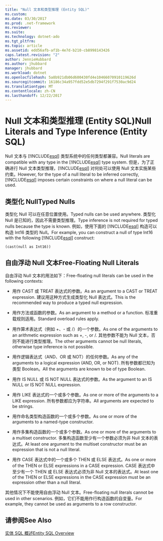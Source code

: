 ```yaml
---
title: "Null 文本和类型推理 (Entity SQL)"
ms.custom: 
ms.date: 03/30/2017
ms.prod: .net-framework
ms.reviewer: 
ms.suite: 
ms.technology: dotnet-ado
ms.tgt_pltfrm: 
ms.topic: article
ms.assetid: edd56afb-af1b-4e7d-b210-cb8998143426
caps.latest.revision: "2"
author: JennieHubbard
ms.author: jhubbard
manager: jhubbard
ms.workload: dotnet
ms.openlocfilehash: 5a8b921db06d600430fd4e10466070910119626d
ms.sourcegitcommit: 16186c34a957fdd52e5db7294f291f7530ac9d24
ms.translationtype: MT
ms.contentlocale: zh-CN
ms.lasthandoff: 12/22/2017
---
```

# <a name="null-literals-and-type-inference-entity-sql"></a><span data-ttu-id="da08d-102">Null 文本和类型推理 (Entity SQL)</span><span class="sxs-lookup"><span data-stu-id="da08d-102">Null Literals and Type Inference (Entity SQL)</span></span>
<span data-ttu-id="da08d-103">Null 文本与 [!INCLUDE[esql](../../../../../../includes/esql-md.md)] 类型系统中的任何类型都兼容。</span><span class="sxs-lookup"><span data-stu-id="da08d-103">Null literals are compatible with any type in the [!INCLUDE[esql](../../../../../../includes/esql-md.md)] type system.</span></span> <span data-ttu-id="da08d-104">但是，为了正确进行 Null 文本类型推理，[!INCLUDE[esql](../../../../../../includes/esql-md.md)] 对何处可以使用 Null 文本实施某些约束。</span><span class="sxs-lookup"><span data-stu-id="da08d-104">However, for the type of a null literal to be inferred correctly, [!INCLUDE[esql](../../../../../../includes/esql-md.md)] imposes certain constraints on where a null literal can be used.</span></span>  
  
## <a name="typed-nulls"></a><span data-ttu-id="da08d-105">类型化 Null</span><span class="sxs-lookup"><span data-stu-id="da08d-105">Typed Nulls</span></span>  
 <span data-ttu-id="da08d-106">类型化 Null 可以在任意位置使用。</span><span class="sxs-lookup"><span data-stu-id="da08d-106">Typed nulls can be used anywhere.</span></span> <span data-ttu-id="da08d-107">类型化 Null 是已知的，因此不需要类型推理。</span><span class="sxs-lookup"><span data-stu-id="da08d-107">Type inference is not required for typed nulls because the type is known.</span></span> <span data-ttu-id="da08d-108">例如，使用下面的 [!INCLUDE[esql](../../../../../../includes/esql-md.md)] 构造可以构造 Int16 类型的 Null。</span><span class="sxs-lookup"><span data-stu-id="da08d-108">For example, you can construct a null of type Int16 with the following [!INCLUDE[esql](../../../../../../includes/esql-md.md)] construct:</span></span>  
  
 `(cast(null as Int16))`  
  
## <a name="free-floating-null-literals"></a><span data-ttu-id="da08d-109">自由浮动 Null 文本</span><span class="sxs-lookup"><span data-stu-id="da08d-109">Free-Floating Null Literals</span></span>  
 <span data-ttu-id="da08d-110">自由浮动 Null 文本的用法如下：</span><span class="sxs-lookup"><span data-stu-id="da08d-110">Free-floating null literals can be used in the following contexts:</span></span>  
  
-   <span data-ttu-id="da08d-111">用作 CAST 或 TREAT 表达式的参数。</span><span class="sxs-lookup"><span data-stu-id="da08d-111">As an argument to a CAST or TREAT expression.</span></span> <span data-ttu-id="da08d-112">建议用这种方式生成类型化 Null 表达式。</span><span class="sxs-lookup"><span data-stu-id="da08d-112">This is the recommended way to produce a typed null expression.</span></span>  
  
-   <span data-ttu-id="da08d-113">用作方法或函数的参数。</span><span class="sxs-lookup"><span data-stu-id="da08d-113">As an argument to a method or a function.</span></span> <span data-ttu-id="da08d-114">标准重载规则适用。</span><span class="sxs-lookup"><span data-stu-id="da08d-114">Standard overload rules apply.</span></span>  
  
-   <span data-ttu-id="da08d-115">用作算术表达式（例如 +、- 或 /）的一个参数。</span><span class="sxs-lookup"><span data-stu-id="da08d-115">As one of the arguments to an arithmetic expression such as +, -, or /.</span></span> <span data-ttu-id="da08d-116">其他参数不能为 Null 文本，否则不能进行类型推理。</span><span class="sxs-lookup"><span data-stu-id="da08d-116">The other arguments cannot be null literals, otherwise type inference is not possible.</span></span>  
  
-   <span data-ttu-id="da08d-117">用作逻辑表达式（AND、OR 或 NOT）的任何参数。</span><span class="sxs-lookup"><span data-stu-id="da08d-117">As any of the arguments to a logical expression (AND, OR, or NOT).</span></span> <span data-ttu-id="da08d-118">所有参数都已知为类型 Boolean。</span><span class="sxs-lookup"><span data-stu-id="da08d-118">All the arguments are known to be of type Boolean.</span></span>  
  
-   <span data-ttu-id="da08d-119">用作 IS NULL 或 IS NOT NULL 表达式的参数。</span><span class="sxs-lookup"><span data-stu-id="da08d-119">As the argument to an IS NULL or IS NOT NULL expression.</span></span>  
  
-   <span data-ttu-id="da08d-120">用作 LIKE 表达式的一个或多个参数。</span><span class="sxs-lookup"><span data-stu-id="da08d-120">As one or more of the arguments to a LIKE expression.</span></span> <span data-ttu-id="da08d-121">所有参数都应为字符串。</span><span class="sxs-lookup"><span data-stu-id="da08d-121">All arguments are expected to be strings.</span></span>  
  
-   <span data-ttu-id="da08d-122">用作命名类型构造函数的一个或多个参数。</span><span class="sxs-lookup"><span data-stu-id="da08d-122">As one or more of the arguments to a named-type constructor.</span></span>  
  
-   <span data-ttu-id="da08d-123">用作多集构造函数的一个或多个参数。</span><span class="sxs-lookup"><span data-stu-id="da08d-123">As one or more of the arguments to a multiset constructor.</span></span> <span data-ttu-id="da08d-124">多集构造函数至少有一个参数必须为非 Null 文本的表达式。</span><span class="sxs-lookup"><span data-stu-id="da08d-124">At least one argument to the multiset constructor must be an expression that is not a null literal.</span></span>  
  
-   <span data-ttu-id="da08d-125">用作 CASE 表达式中的一个或多个 THEN 或 ELSE 表达式。</span><span class="sxs-lookup"><span data-stu-id="da08d-125">As one or more of the THEN or ELSE expressions in a CASE expression.</span></span> <span data-ttu-id="da08d-126">CASE 表达式中至少有一个 THEN 或 ELSE 表达式必须为非 Null 文本的表达式。</span><span class="sxs-lookup"><span data-stu-id="da08d-126">At least one of the THEN or ELSE expressions in the CASE expression must be an expression other than a null literal.</span></span>  
  
 <span data-ttu-id="da08d-127">其他情况下不能使用自由浮动 Null 文本。</span><span class="sxs-lookup"><span data-stu-id="da08d-127">Free-floating null literals cannot be used in other scenarios.</span></span> <span data-ttu-id="da08d-128">例如，它们不能用作行构造函数的自变量。</span><span class="sxs-lookup"><span data-stu-id="da08d-128">For example,  they cannot be used as arguments to a row constructor.</span></span>  
  
## <a name="see-also"></a><span data-ttu-id="da08d-129">请参阅</span><span class="sxs-lookup"><span data-stu-id="da08d-129">See Also</span></span>  
 [<span data-ttu-id="da08d-130">实体 SQL 概述</span><span class="sxs-lookup"><span data-stu-id="da08d-130">Entity SQL Overview</span></span>](../../../../../../docs/framework/data/adonet/ef/language-reference/entity-sql-overview.md)

